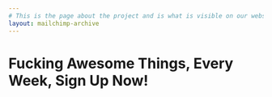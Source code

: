 ```yaml
---
# This is the page about the project and is what is visible on our website at http://howwehavebeensavingtheplanetthisweek.com
layout: mailchimp-archive
---
```


# Fucking Awesome Things, Every Week, Sign Up Now!
